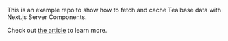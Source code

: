 This is an example repo to show how to fetch and cache Tealbase data with Next.js Server Components.

Check out [the article](https://tealbase.com/blog/fetching-and-caching-tealbase-data-in-next-js-server-components) to learn more.
